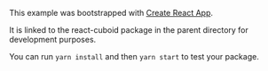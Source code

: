 This example was bootstrapped with [Create React App](https://github.com/facebook/create-react-app).

It is linked to the react-cuboid package in the parent directory for development purposes.

You can run `yarn install` and then `yarn start` to test your package.

